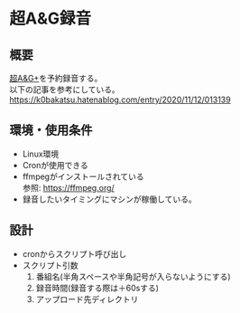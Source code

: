 # 超A&G録音

## 概要
[超A&G+](https://www.agqr.jp/timetable/streaming.html)を予約録音する。  
以下の記事を参考にしている。  
https://k0bakatsu.hatenablog.com/entry/2020/11/12/013139

## 環境・使用条件
* Linux環境
* Cronが使用できる
* ffmpegがインストールされている  
  参照: https://ffmpeg.org/
* 録音したいタイミングにマシンが稼働している。

## 設計
* cronからスクリプト呼び出し
* スクリプト引数
    1. 番組名(半角スペースや半角記号が入らないようにする)
    1. 録音時間(録音する際は＋60sする)
    1. アップロード先ディレクトリ
